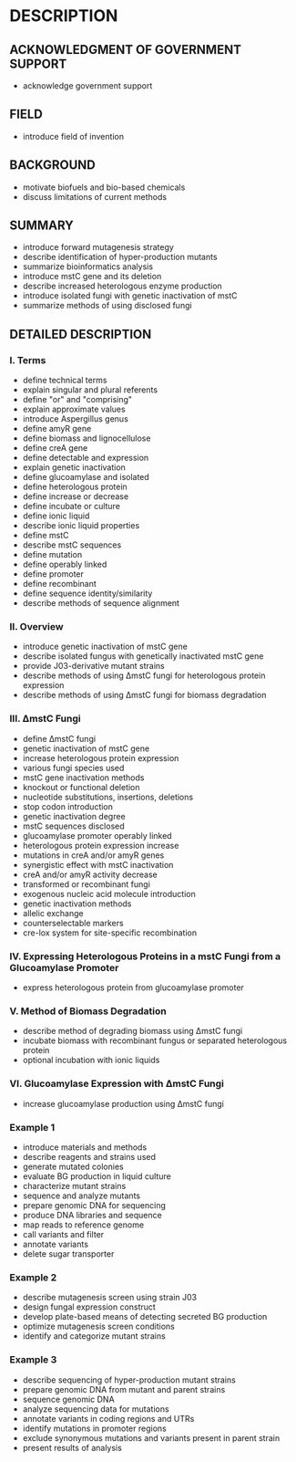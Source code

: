 # DESCRIPTION

## ACKNOWLEDGMENT OF GOVERNMENT SUPPORT

- acknowledge government support

## FIELD

- introduce field of invention

## BACKGROUND

- motivate biofuels and bio-based chemicals
- discuss limitations of current methods

## SUMMARY

- introduce forward mutagenesis strategy
- describe identification of hyper-production mutants
- summarize bioinformatics analysis
- introduce mstC gene and its deletion
- describe increased heterologous enzyme production
- introduce isolated fungi with genetic inactivation of mstC
- summarize methods of using disclosed fungi

## DETAILED DESCRIPTION

### I. Terms

- define technical terms
- explain singular and plural referents
- define "or" and "comprising"
- explain approximate values
- introduce Aspergillus genus
- define amyR gene
- define biomass and lignocellulose
- define creA gene
- define detectable and expression
- explain genetic inactivation
- define glucoamylase and isolated
- define heterologous protein
- define increase or decrease
- define incubate or culture
- define ionic liquid
- describe ionic liquid properties
- define mstC
- describe mstC sequences
- define mutation
- define operably linked
- define promoter
- define recombinant
- define sequence identity/similarity
- describe methods of sequence alignment

### II. Overview

- introduce genetic inactivation of mstC gene
- describe isolated fungus with genetically inactivated mstC gene
- provide J03-derivative mutant strains
- describe methods of using ΔmstC fungi for heterologous protein expression
- describe methods of using ΔmstC fungi for biomass degradation

### III. ΔmstC Fungi

- define ΔmstC fungi
- genetic inactivation of mstC gene
- increase heterologous protein expression
- various fungi species used
- mstC gene inactivation methods
- knockout or functional deletion
- nucleotide substitutions, insertions, deletions
- stop codon introduction
- genetic inactivation degree
- mstC sequences disclosed
- glucoamylase promoter operably linked
- heterologous protein expression increase
- mutations in creA and/or amyR genes
- synergistic effect with mstC inactivation
- creA and/or amyR activity decrease
- transformed or recombinant fungi
- exogenous nucleic acid molecule introduction
- genetic inactivation methods
- allelic exchange
- counterselectable markers
- cre-lox system for site-specific recombination

### IV. Expressing Heterologous Proteins in a mstC Fungi from a Glucoamylase Promoter

- express heterologous protein from glucoamylase promoter

### V. Method of Biomass Degradation

- describe method of degrading biomass using ΔmstC fungi
- incubate biomass with recombinant fungus or separated heterologous protein
- optional incubation with ionic liquids

### VI. Glucoamylase Expression with ΔmstC Fungi

- increase glucoamylase production using ΔmstC fungi

### Example 1

- introduce materials and methods
- describe reagents and strains used
- generate mutated colonies
- evaluate BG production in liquid culture
- characterize mutant strains
- sequence and analyze mutants
- prepare genomic DNA for sequencing
- produce DNA libraries and sequence
- map reads to reference genome
- call variants and filter
- annotate variants
- delete sugar transporter

### Example 2

- describe mutagenesis screen using strain J03
- design fungal expression construct
- develop plate-based means of detecting secreted BG production
- optimize mutagenesis screen conditions
- identify and categorize mutant strains

### Example 3

- describe sequencing of hyper-production mutant strains
- prepare genomic DNA from mutant and parent strains
- sequence genomic DNA
- analyze sequencing data for mutations
- annotate variants in coding regions and UTRs
- identify mutations in promoter regions
- exclude synonymous mutations and variants present in parent strain
- present results of analysis

